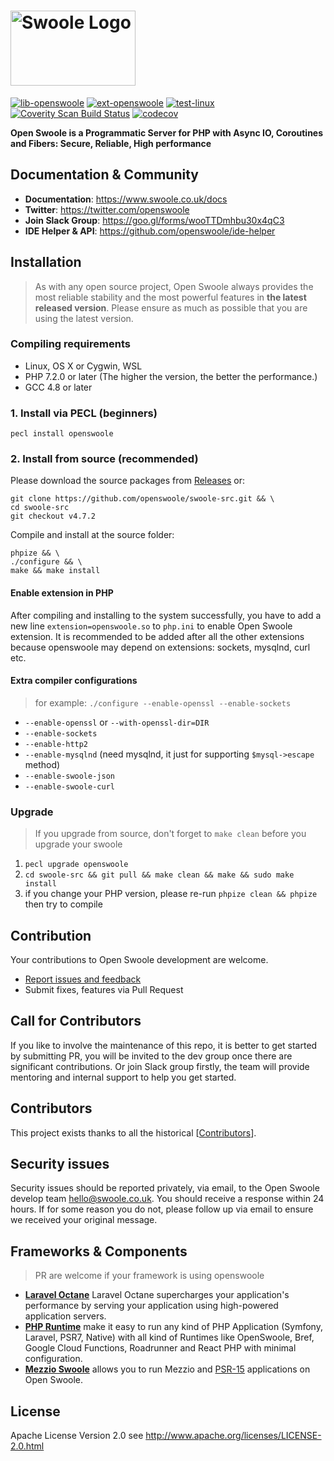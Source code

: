 <h1>
<img width="200" height="120" align=center alt="Swoole Logo" src="https://www.swoole.co.uk/images/swoole-logo.svg" />
</h1>

[![lib-openswoole](https://github.com/openswoole/swoole-src/workflows/lib-openswoole/badge.svg)](https://github.com/openswoole/swoole-src/actions?query=workflow%3Alib-openswoole)
[![ext-openswoole](https://github.com/openswoole/swoole-src/workflows/ext-openswoole/badge.svg)](https://github.com/openswoole/swoole-src/actions?query=workflow%3Aext-openswoole)
[![test-linux](https://github.com/openswoole/swoole-src/workflows/test-linux/badge.svg)](https://github.com/openswoole/swoole-src/actions?query=workflow%3Atest-linux)
[![Coverity Scan Build Status](https://scan.coverity.com/projects/23970/badge.svg)](https://scan.coverity.com/projects/open-swoole-src)
[![codecov](https://codecov.io/gh/openswoole/swoole-src/branch/master/graph/badge.svg)](https://codecov.io/gh/openswoole/swoole-src)

**Open Swoole is a Programmatic Server for PHP with Async IO, Coroutines and Fibers: Secure, Reliable, High performance**

## Documentation & Community

+ __Documentation__: <https://www.swoole.co.uk/docs>
+ __Twitter__: <https://twitter.com/openswoole>
+ __Join Slack Group__: <https://goo.gl/forms/wooTTDmhbu30x4qC3>
+ __IDE Helper & API__: <https://github.com/openswoole/ide-helper>

## Installation

> As with any open source project, Open Swoole always provides the most reliable stability and the most powerful features in **the latest released version**. Please ensure as much as possible that you are using the latest version.

### Compiling requirements

+ Linux, OS X or Cygwin, WSL
+ PHP 7.2.0 or later (The higher the version, the better the performance.)
+ GCC 4.8 or later

### 1. Install via PECL (beginners)

```shell
pecl install openswoole
```

### 2. Install from source (recommended)

Please download the source packages from [Releases](https://github.com/openswoole/swoole-src/releases) or:

```shell
git clone https://github.com/openswoole/swoole-src.git && \
cd swoole-src
git checkout v4.7.2
```

Compile and install at the source folder:

```shell
phpize && \
./configure && \
make && make install
```

#### Enable extension in PHP

After compiling and installing to the system successfully, you have to add a new line `extension=openswoole.so` to `php.ini` to enable Open Swoole extension. It is recommended to be added after all the other extensions because openswoole may depend on extensions: sockets, mysqlnd, curl etc.

#### Extra compiler configurations

> for example: `./configure --enable-openssl --enable-sockets`

+ `--enable-openssl` or `--with-openssl-dir=DIR`
+ `--enable-sockets`
+ `--enable-http2`
+ `--enable-mysqlnd` (need mysqlnd, it just for supporting `$mysql->escape` method)
+ `--enable-swoole-json`
+ `--enable-swoole-curl`

### Upgrade

>  If you upgrade from source, don't forget to `make clean` before you upgrade your swoole

1. `pecl upgrade openswoole`
2. `cd swoole-src && git pull && make clean && make && sudo make install`
3. if you change your PHP version, please re-run `phpize clean && phpize` then try to compile

## Contribution

Your contributions to Open Swoole development are welcome.

* [Report issues and feedback](https://github.com/openswoole/swoole-src/issues)
* Submit fixes, features via Pull Request

## Call for Contributors

If you like to involve the maintenance of this repo, it is better to get started by submitting PR, you will be invited to the dev group once there are significant contributions. Or join Slack group firstly, the team will provide mentoring and internal support to help you get started.

## Contributors

This project exists thanks to all the historical [[Contributors](https://github.com/openswoole/swoole-src/graphs/contributors)].

## Security issues

Security issues should be reported privately, via email, to the Open Swoole develop team [hello@swoole.co.uk](mailto:hello@swoole.co.uk). You should receive a response within 24 hours. If for some reason you do not, please follow up via email to ensure we received your original message.

## Frameworks & Components

> PR are welcome if your framework is using openswoole
 
 - [**Laravel Octane**](https://laravel.com/docs/8.x/octane) Laravel Octane supercharges your application's performance by serving your application using high-powered application servers.
 - [**PHP Runtime**](https://github.com/php-runtime) make it easy to run any kind of PHP Application (Symfony, Laravel, PSR7, Native) with all kind of Runtimes like OpenSwoole, Bref, Google Cloud Functions, Roadrunner and React PHP with minimal configuration.
 - [**Mezzio Swoole**](https://docs.mezzio.dev/mezzio-swoole/) allows you to run Mezzio and [PSR-15](https://www.php-fig.org/psr/psr-15/) applications on Open Swoole.

## License

Apache License Version 2.0 see http://www.apache.org/licenses/LICENSE-2.0.html
